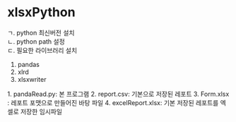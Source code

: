 # xlsxPython <br />
ㄱ. python 최신버전 설치 <br />
ㄴ. python path 설정<br />
ㄷ. 필요한 라이브러리 설치<br />
   1. pandas
   2. xlrd
   3. xlsxwriter<br />
<p>
   1. pandaRead.py: 본 프로그램
   2. report.csv: 기본으로 저장된 레포트
   3. Form.xlsx : 레포트 포맷으로 만들어진 바탕 파일
   4. excelReport.xlsx: 기본 저장된 레포트를 엑셀로 저장한 임시파일
</p>
